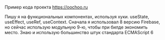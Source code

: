 Пример кода проекта https://oochoo.ru

Пишу я на функциональных компонентах, используя хуки. useState, useEffect, useRef, useContext. Сначала я использовал 8 версию Firebase, но сейчас использую модульную 9-ю, чтобы при билде экономить место. Знаю и использую большинство штук стандарта ECMAScript 6
